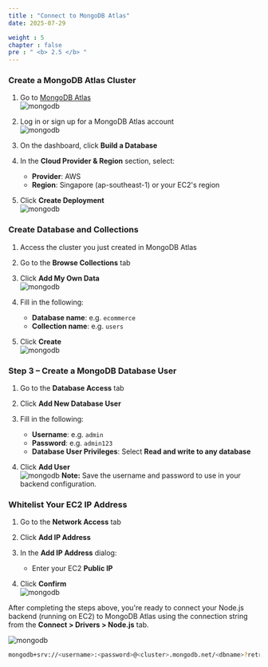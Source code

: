 ```yaml
---
title : "Connect to MongoDB Atlas"
date: 2025-07-29

weight : 5 
chapter : false
pre : " <b> 2.5 </b> "
---
```


### Create a MongoDB Atlas Cluster

1. Go to [MongoDB Atlas](https://www.mongodb.com/cloud/atlas)  
![mongodb](/images/2.prerequisite/Db1.png)

2. Log in or sign up for a MongoDB Atlas account  
![mongodb](/images/2.prerequisite/Db2.png)

3. On the dashboard, click **Build a Database**

4. In the **Cloud Provider & Region** section, select:
   - **Provider**: AWS  
   - **Region**: Singapore (ap-southeast-1) or your EC2's region

5. Click **Create Deployment**  
![mongodb](/images/2.prerequisite/Db3.png)


### Create Database and Collections

1. Access the cluster you just created in MongoDB Atlas
2. Go to the **Browse Collections** tab
3. Click **Add My Own Data**  
![mongodb](/images/2.prerequisite/Db4.png)

4. Fill in the following:
   - **Database name**: e.g. `ecommerce`  
   - **Collection name**: e.g. `users`

5. Click **Create**  
![mongodb](/images/2.prerequisite/Db5.png)


### Step 3 – Create a MongoDB Database User

1. Go to the **Database Access** tab
2. Click **Add New Database User**

3. Fill in the following:
   - **Username**: e.g. `admin`  
   - **Password**: e.g. `admin123`  
   - **Database User Privileges**: Select **Read and write to any database**

4. Click **Add User**  
![mongodb](/images/2.prerequisite/Db6.png)
**Note:** Save the username and password to use in your backend configuration.


### Whitelist Your EC2 IP Address

1. Go to the **Network Access** tab
2. Click **Add IP Address**

3. In the **Add IP Address** dialog:
   - Enter your EC2 **Public IP**

4. Click **Confirm**  
![mongodb](/images/2.prerequisite/Db7.png)

After completing the steps above, you're ready to connect your Node.js backend (running on EC2) to MongoDB Atlas using the connection string from the **Connect > Drivers > Node.js** tab.

![mongodb](/images/2.prerequisite/Db8.png)

```bash
mongodb+srv://<username>:<password>@<cluster>.mongodb.net/<dbname>?retryWrites=true&w=majority
````

